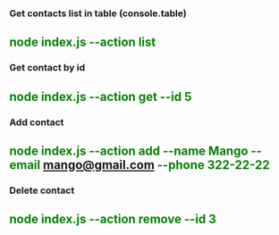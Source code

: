 ### Get contacts list in table (console.table)
## <span style="color: green">node index.js --action list</span>

### Get contact by id
## <span style="color: green">node index.js --action get --id 5</span>

### Add contact
## <span style="color: green">node index.js --action add --name Mango --email mango@gmail.com --phone 322-22-22</span>

### Delete contact
## <span style="color: green">node index.js --action remove --id 3</span>